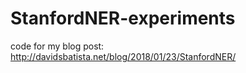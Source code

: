 # StanfordNER-experiments

code for my blog post: http://davidsbatista.net/blog/2018/01/23/StanfordNER/
